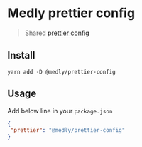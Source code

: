 # Medly prettier config

> Shared [prettier config](https://prettier.io/docs/en/configuration.html)

## Install

```shell
yarn add -D @medly/prettier-config
```

## Usage

Add below line in your `package.json`

```json
{
 "prettier": "@medly/prettier-config"
}
```
